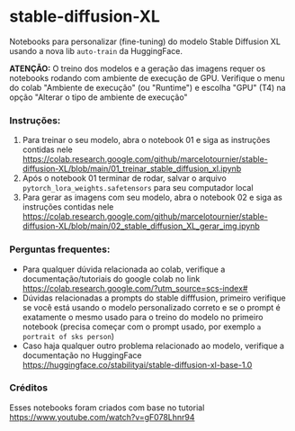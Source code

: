 # stable-diffusion-XL
Notebooks para personalizar (fine-tuning) do modelo Stable Diffusion XL usando a nova lib `auto-train` da HuggingFace.

**ATENÇÃO:** O treino dos modelos e a geração das imagens requer os notebooks rodando com ambiente de execução de GPU. Verifique o menu do colab "Ambiente de execução" (ou "Runtime") e escolha "GPU" (T4) na opção "Alterar o tipo de ambiente de execução"

### Instruções:
1. Para treinar o seu modelo, abra o notebook 01 e siga as instruções contidas nele https://colab.research.google.com/github/marcelotournier/stable-diffusion-XL/blob/main/01_treinar_stable_diffusion_xl.ipynb
2. Após o notebook 01 terminar de rodar, salvar o arquivo `pytorch_lora_weights.safetensors` para seu computador local
3. Para gerar as imagens com seu modelo, abra o notebook 02 e siga as instruções contidas nele https://colab.research.google.com/github/marcelotournier/stable-diffusion-XL/blob/main/02_stable_diffusion_XL_gerar_img.ipynb

### Perguntas frequentes:
- Para qualquer dúvida relacionada ao colab, verifique a documentação/tutoriais do google colab no link https://colab.research.google.com/?utm_source=scs-index#
- Dúvidas relacionadas a prompts do stable difffusion, primeiro verifique se você está usando o modelo personalizado correto e se o prompt é exatamente o mesmo usado para o treino do modelo no primeiro notebook (precisa começar com o prompt usado, por exemplo `a portrait of sks person`)
- Caso haja qualquer outro problema relacionado ao modelo, verifique a documentação no HuggingFace https://huggingface.co/stabilityai/stable-diffusion-xl-base-1.0

### Créditos
Esses notebooks foram criados com base no tutorial https://www.youtube.com/watch?v=gF078Lhnr94

